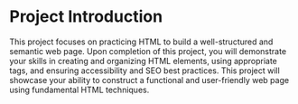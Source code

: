 # Project Introduction

This project focuses on practicing HTML to build a well-structured and semantic web page. Upon completion of this project, you will demonstrate your skills in creating and organizing HTML elements, using appropriate tags, and ensuring accessibility and SEO best practices. This project will showcase your ability to construct a functional and user-friendly web page using fundamental HTML techniques.
